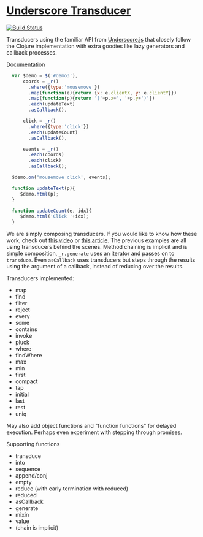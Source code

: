 # [Underscore Transducer][4]

[![Build Status](https://secure.travis-ci.org/kevinbeaty/underscore-transducer.svg)](http://travis-ci.org/kevinbeaty/underscore-transducer)

Transducers using the familiar API from  [Underscore.js][1] that closely follow the Clojure implementation with extra goodies like lazy generators and callback processes.

[Documentation][4]

```javascript
  var $demo = $('#demo3'),
      coords = _r()
        .where({type:'mousemove'})
        .map(function(e){return {x: e.clientX, y: e.clientY}})
        .map(function(p){return '('+p.x+', '+p.y+')'})
        .each(updateText)
        .asCallback(),

      click = _r()
        .where({type:'click'})
        .each(updateCount)
        .asCallback(),

      events = _r()
        .each(coords)
        .each(click)
        .asCallback();

  $demo.on('mousemove click', events);

  function updateText(p){
     $demo.html(p);
  }

  function updateCount(e, idx){
     $demo.html('Click '+idx);
  }

```

We are simply composing transducers. If you would like to know how these work, check
out [this video][2] or [this article][3].  The previous examples are all using transducers
behind the scenes. Method chaining is implicit and is simple composition, `_r.generate` uses an iterator and passes on to `transduce`. Even `asCallback` uses transducers but steps through the results using
the argument of a callback, instead of reducing over the results.

Transducers implemented:

- map
- find
- filter
- reject
- every
- some
- contains
- invoke
- pluck
- where
- findWhere
- max
- min
- first
- compact
- tap
- initial
- last
- rest
- uniq

May also add object functions and "function functions" for delayed execution. Perhaps
even experiment with stepping through promises.

Supporting functions

- transduce
- into
- sequence
- append/conj
- empty
- reduce (with early termination with reduced)
- reduced
- asCallback
- generate
- mixin
- value
- (chain is implicit)

[1]: http://underscorejs.org/
[2]: https://www.youtube.com/watch?v=6mTbuzafcII
[3]: http://phuu.net/2014/08/31/csp-and-transducers.html
[4]: http://simplectic.com/projects/underscore-transducer/
